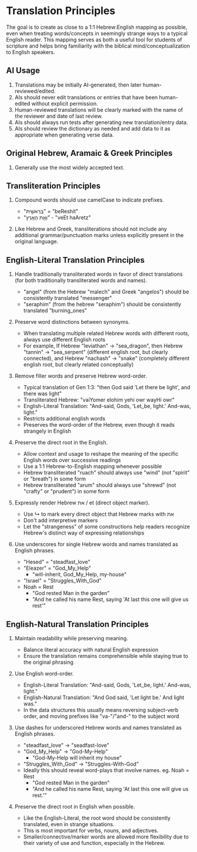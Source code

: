 # Translation Principles

The goal is to create as close to a 1:1 Hebrew:English mapping as possible, even when treating words/concepts in seemingly strange ways to a typical English reader. This mapping serves as both a useful tool for students of scripture and helps bring familiarity with the biblical mind/conceptualization to English speakers.

## AI Usage

1. Translations may be initially AI-generated, then later human-reviewed/edited.
2. AIs should never edit translations or entries that have been human-edited without explicit permission.
3. Human-reviewed translations will be clearly marked with the name of the reviewer and date of last review.
4. AIs should always run tests after generating new translation/entry data.
5. AIs should review the dictionary as needed and add data to it as appropriate when generating verse data.

## Original Hebrew, Aramaic & Greek Principles

1. Generally use the most widely accepted text.

## Transliteration Principles

1. Compound words should use camelCase to indicate prefixes.

   - "בְּרֵאשִׁ֖ית" = "beReshit"
   - "וְאֵ֥ת הָאָֽרֶץ" - "veEt haAretz"

1. Like Hebrew and Greek, transliterations should not include any additional grammar/punctuation marks unless explicitly present in the original language.

## English-Literal Translation Principles

1. Handle traditionally transliterated words in favor of direct translations (for both traditionally transliterated words and names).

   - "angel" (from the Hebrew "malech" and Greek "angelos") should be consistently translated "messenger"
   - "seraphim" (from the hebrew "seraphim") should be consistently translated "burning_ones"

1. Preserve word distinctions between synonyms.

   - When translating multiple related Hebrew words with different roots, always use different English roots
   - For example, If Hebrew "leviathan" -> "sea_dragon", then Hebrew "tannin" -> "sea_serpent" (different english root, but clearly connected), and Hebrew "nachash" -> "snake" (completely different english root, but clearly related conceptually)

1. Remove filler words and preserve Hebrew word-order.

   - Typical translation of Gen 1:3: "then God said 'Let there be light', and there was light"
   - Transliterated Hebrew: "vaiYomer elohim yehi owr wayHi owr"
   - English-Literal Translation: "And-said, Gods, 'Let_be, light.' And-was, light."
   - Restricts additional english words
   - Preserves the word-order of the Hebrew, even though it reads strangely in English

1. Preserve the direct root in the English.

   - Allow context and usage to reshape the meaning of the specific English words over successive readings
   - Use a 1:1 Hebrew-to-English mapping whenever possible
   - Hebrew transliterated "ruach" should always use "wind" (not "spirit" or "breath") in some form
   - Hebrew transliterated "arum" should always use "shrewd" (not "crafty" or "prudent") in some form

1. Expressly render Hebrew את / et (direct object marker).

   - Use ↳ to mark every direct object that Hebrew marks with את
   - Don't add interpretive markers
   - Let the "strangeness" of some constructions help readers recognize Hebrew's distinct way of expressing relationships

1. Use underscores for single Hebrew words and names translated as English phrases.
   - "Hesed" = "steadfast_love"
   - "Eleazer" = "God_My_Help"
     - "will-inherit, God_My_Help, my-house"
   - "Israel" = "Struggles_With_God"
   - Noah = Rest
     - "God rested Man in the garden"
     - "And he called his name Rest, saying 'At last this one will give us rest'"

## English-Natural Translation Principles

1. Maintain readability while preserving meaning.

   - Balance literal accuracy with natural English expression
   - Ensure the translation remains comprehensible while staying true to the original phrasing

1. Use English word-order.

   - English-Literal Translation: "And-said, Gods, 'Let_be, light.' And-was, light."
   - English-Natural Translation: "And God said, 'Let light be.' And light was."
   - In the data structures this usually means reversing subject-verb order, and moving prefixes like "va-"/"and-" to the subject word

1. Use dashes for underscored Hebrew words and names translated as English phrases.

   - "steadfast_love" -> "seadfast-love"
   - "God_My_Help" -> "God-My-Help"
     - "God-My-Help will inherit my house"
   - "Struggles_With_God" -> "Struggles-With-God"
   - Ideally this should reveal word-plays that involve names. eg. Noah = Rest
     - "God rested Man in the garden"
     - "And he called his name Rest, saying 'At last this one will give us rest.'"

1. Preserve the direct root in English when possible.

   - Like the English-Literal, the root word should be consistently translated, even in strange situations.
   - This is most important for verbs, nouns, and adjectives.
   - Smaller/connective/marker words are allowed more flexibility due to their variety of use and function, especially in the Hebrew.
